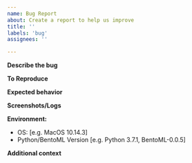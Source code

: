 ```yaml
---
name: Bug Report
about: Create a report to help us improve
title: ''
labels: 'bug'
assignees: ''

---
```


**Describe the bug**
<!--- A clear and concise description of what the bug is. -->


**To Reproduce**
<!--
Steps to reproduce the issue:
1. Go to '...'
2. Click on '....'
3. Scroll down to '....'
4. See error
-->

**Expected behavior**
<!--- A clear and concise description of what you expected to happen. -->

**Screenshots/Logs**
<!--- 
If applicable, add screenshots, logs or error outputs to help explain your problem.

To give us more information for diagnosing the issue, make sure to enable debug logging:

Add the following lines to your Python code before invoking BentoML:
```python
import bentoml
import logging
bentoml.config().set('core', 'debug', 'true')
bentoml.configure_logging(logging.DEBUG)
```

And use the `--verbose` option when running `bentoml` CLI command, e.g.:
```bash
bentoml get IrisClassifier --verbose
```
-->


**Environment:**
 - OS: [e.g. MacOS 10.14.3]
 - Python/BentoML Version [e.g. Python 3.7.1, BentoML-0.0.5]


**Additional context**
<!-- Add any other context about the problem here. e.g. links to related discussion. -->
